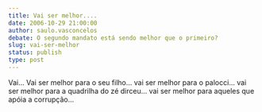 ```yaml
---
title: Vai ser melhor....
date: 2006-10-29 21:00:00
author: saulo.vasconcelos
debate: O segundo mandato está sendo melhor que o primeiro?
slug: vai-ser-melhor
status: publish 
type: post
---
```


Vai...
Vai ser melhor para o seu filho...
vai ser melhor para o palocci...
vai ser melhor para a quadrilha do zé dirceu...
vai ser melhor para aqueles que apóia a corrupção...
